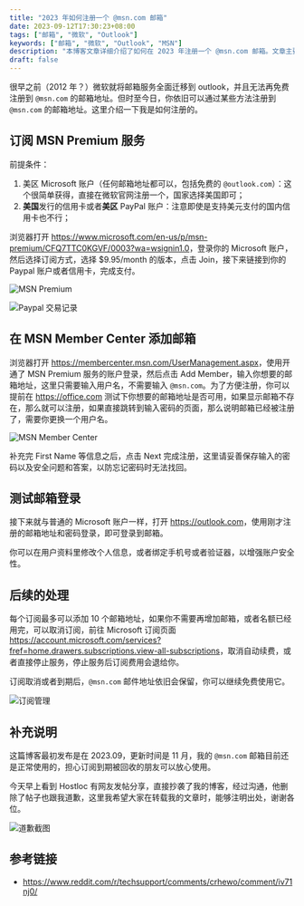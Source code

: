 ```yaml
---
title: "2023 年如何注册一个 @msn.com 邮箱"
date: 2023-09-12T17:30:23+08:00
tags: ["邮箱", "微软", "Outlook"]
keywords: ["邮箱", "微软", "Outlook", "MSN"]
description: "本博客文章详细介绍了如何在 2023 年注册一个 @msn.com 邮箱。文章主要分为四个步骤，首先是订阅 MSN Premium 服务，然后在 MSN Member Center 添加邮箱，接着是测试新注册的邮箱是否能成功登录，最后是如何后续处理，包括如何取消订阅等一系列操作。虽然微软已在2012年将邮箱服务迁移到outlook，但通过本文的方法，读者依然可以获取自己的 @msn.com 邮箱地址。"
draft: false
---
```


很早之前（2012 年？）微软就将邮箱服务全面迁移到 outlook，并且无法再免费注册到 `@msn.com` 的邮箱地址。但时至今日，你依旧可以通过某些方法注册到 `@msn.com` 的邮箱地址。这里介绍一下我是如何注册的。

## 订阅 MSN Premium 服务
前提条件：
1. 美区 Microsoft 账户（任何邮箱地址都可以，包括免费的 `@outlook.com`）：这个很简单获得，直接在微软官网注册一个，国家选择美国即可；
2. **美国**发行的信用卡或者**美区** PayPal 账户：注意即使是支持美元支付的国内信用卡也不行；

浏览器打开 <https://www.microsoft.com/en-us/p/msn-premium/CFQ7TTC0KGVF/0003?wa=wsignin1.0>，登录你的 Microsoft 账户，然后选择订阅方式，选择 $9.95/month 的版本，点击 Join，接下来链接到你的 Paypal 账户或者信用卡，完成支付。

![MSN Premium](https://static.codming.com/img/202309121746953.png)

![Paypal 交易记录](https://static.codming.com/img/202309121748227.png)


## 在 MSN Member Center 添加邮箱
浏览器打开 <https://membercenter.msn.com/UserManagement.aspx>，使用开通了 MSN Premium 服务的账户登录，然后点击 Add Member，输入你想要的邮箱地址，这里只需要输入用户名，不需要输入 `@msn.com`。为了方便注册，你可以提前在 https://office.com 测试下你想要的邮箱地址是否可用，如果显示邮箱不存在，那么就可以注册，如果直接跳转到输入密码的页面，那么说明邮箱已经被注册了，需要你更换一个用户名。

![MSN Member Center](https://static.codming.com/img/202309121752180.png)

补充完 First Name 等信息之后，点击 Next 完成注册，这里请妥善保存输入的密码以及安全问题和答案，以防忘记密码时无法找回。

## 测试邮箱登录

接下来就与普通的 Microsoft 账户一样，打开 <https://outlook.com>，使用刚才注册的邮箱地址和密码登录，即可登录到邮箱。

你可以在用户资料里修改个人信息，或者绑定手机号或者验证器，以增强账户安全性。

## 后续的处理
每个订阅最多可以添加 10 个邮箱地址，如果你不需要再增加邮箱，或者名额已经用完，可以取消订阅，前往 Microsoft 订阅页面 <https://account.microsoft.com/services?fref=home.drawers.subscriptions.view-all-subscriptions>，取消自动续费，或者直接停止服务，停止服务后订阅费用会退给你。

订阅取消或者到期后，`@msn.com` 邮件地址依旧会保留，你可以继续免费使用它。

![订阅管理](https://static.codming.com/img/202309121800023.png)


## 补充说明
这篇博客最初发布是在 2023.09，更新时间是 11 月，我的 `@msn.com` 邮箱目前还是正常使用的，担心订阅到期被回收的朋友可以放心使用。

今天早上看到 Hostloc 有网友发帖分享，直接抄袭了我的博客，经过沟通，他删除了帖子也跟我道歉，这里我希望大家在转载我的文章时，能够注明出处，谢谢各位。

![道歉截图](https://static.codming.com/img/202311061059043.png)

## 参考链接
- <https://www.reddit.com/r/techsupport/comments/crhewo/comment/iv71nj0/>
